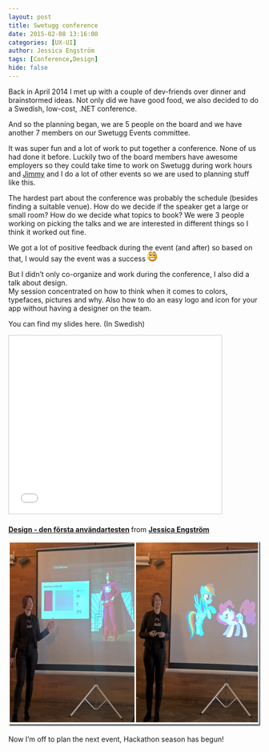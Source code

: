 ```yaml
---
layout: post
title: Swetugg conference
date: 2015-02-08 13:16:00
categories: [UX-UI]
author: Jessica Engström
tags: [Conference,Design]
hide: false
---
```

<p>Back in April 2014 I met up with a couple of dev-friends over dinner and brainstormed ideas. Not only did we have good food, we also decided to do a Swedish, low-cost, .NET conference.</p>
<p>And so the planning began, we are 5 people on the board and we have another 7 members on our Swetugg Events committee.</p>
<p>It was super fun and a lot of work to put together a conference. None of us had done it before. Luckily two of the board members have awesome employers so they could take time to work on Swetugg during work hours and <a href="http://www.apeoholic.se" target="_blank">Jimmy</a> and I do a lot of other events so we are used to planning stuff like this.</p>
<p>The hardest part about the conference was probably the schedule (besides finding a suitable venue). How do we decide if the speaker get a large or small room? How do we decide what topics to book? We were 3 people working on picking the talks and we are interested in different things so I think it worked out fine.</p>
<p>We got a lot of positive feedback during the event (and after) so based on that, I would say the event was a success <img class="wlEmoticon wlEmoticon-openmouthedsmile" src="/PostImages/wlEmoticon-openmouthedsmile_3.png" alt="Open-mouthed smile" /></p>
<p>But I didn&rsquo;t only co-organize and work during the conference, I also did a talk about design.<br />My session concentrated on how to think when it comes to colors, typefaces, pictures and why. Also how to do an easy logo and icon for your app without having a designer on the team.</p>
<p>You can find my slides here. (In Swedish)</p>
<p><iframe style="margin-bottom: 5px; max-width: 100%; border: #ccc 1px solid;" src="//www.slideshare.net/slideshow/embed_code/44261829" frameborder="0" marginwidth="0" marginheight="0" scrolling="no" width="425" height="355"> </iframe></p>
<div style="margin-bottom: 5px;"><strong><a title="Design - den f&ouml;rsta anv&auml;ndartesten" href="//www.slideshare.net/catoholic/design-den-frsta-anvndartesten" target="_blank">Design - den f&ouml;rsta anv&auml;ndartesten</a> </strong>from <strong><a href="//www.slideshare.net/catoholic" target="_blank">Jessica Engstr&ouml;m</a></strong></div>
<p><a href="/PostImages/SwetuggPresentation.png"><img style="background-image: none; padding-top: 0px; padding-left: 0px; display: inline; padding-right: 0px; border: 0px;" title="SwetuggPresentation" src="/PostImages/SwetuggPresentation_thumb.png" alt="Explaing design With superheroes and ponies" width="654" height="370" border="0" /></a></p>
<p>Now I&rsquo;m off to plan the next event, Hackathon season has begun!</p>
